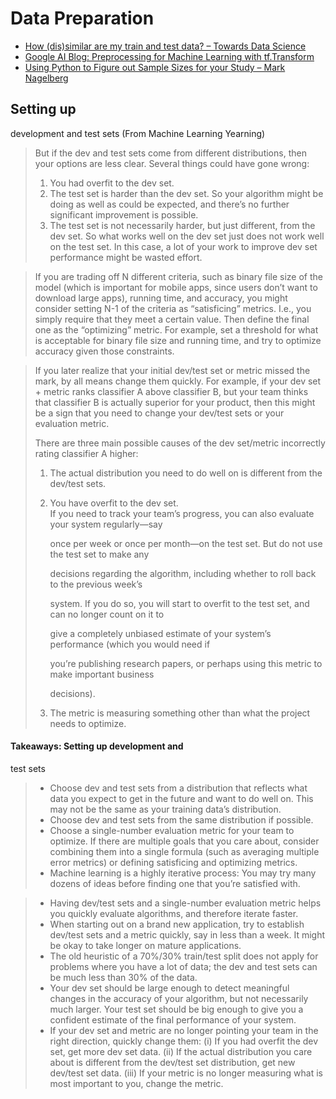 # Data Preparation

* [How \(dis\)similar are my train and test data? – Towards Data Science](https://towardsdatascience.com/how-dis-similar-are-my-train-and-test-data-56af3923de9b)
* [Google AI Blog: Preprocessing for Machine Learning with tf.Transform](https://ai.googleblog.com/2017/02/preprocessing-for-machine-learning-with.html)
* [Using Python to Figure out Sample Sizes for your Study – Mark Nagelberg](http://www.marknagelberg.com/using-python-to-figure-out-sample-sizes-for-your-study/)

## Setting up development and test sets \(From Machine Learning Yearning\)

> But if the dev and test sets come from different distributions, then your options are less clear. Several things could have gone wrong:
>
> 1. You had overfit to the dev set.
> 2. The test set is harder than the dev set. So your algorithm might be doing as well as could    be expected, and there’s no further significant improvement is possible.
> 3. The test set is not necessarily harder, but just different, from the dev set. So what works well on the dev set just does not work well on the test set. In this case, a lot of your work    to improve dev set performance might be wasted effort.

> If you are trading off N different criteria, such as binary file size of the model \(which is important for mobile apps, since users don’t want to download large apps\), running time, and accuracy, you might consider setting N-1 of the criteria as “satisficing” metrics. I.e., you simply require that they meet a certain value. Then define the final one as the “optimizing” metric. For example, set a threshold for what is acceptable for binary file size and running time, and try to optimize accuracy given those constraints.

> If you later realize that your initial dev/test set or metric missed the mark, by all means change them quickly. For example, if your dev set + metric ranks classifier A above classifier B, but your team thinks that classifier B is actually superior for your product, then this might be a sign that you need to change your dev/test sets or your evaluation metric.
>
> There are three main possible causes of the dev set/metric incorrectly rating classifier A higher:
>
> 1. The actual distribution you need to do well on is different from the dev/test sets.
> 2. You have overfit to the dev set.  
>    If you need to track your team’s progress, you can also evaluate your system regularly—say
>
>    once per week or once per month—on the test set. But do not use the test set to make any
>
>    decisions regarding the algorithm, including whether to roll back to the previous week’s
>
>    system. If you do so, you will start to overfit to the test set, and can no longer count on it to
>
>    give a completely unbiased estimate of your system’s performance \(which you would need if
>
>    you’re publishing research papers, or perhaps using this metric to make important business
>
>    decisions\).
>
> 3. The metric is measuring something other than what the project needs to optimize.

#### Takeaways: Setting up development and test sets

> * Choose dev and test sets from a distribution that reflects what data you expect to get in   the future and want to do well on. This may not be the same as your training data’s   distribution.
> * Choose dev and test sets from the same distribution if possible.
> * Choose a single-number evaluation metric for your team to optimize. If there are multiple   goals that you care about, consider combining them into a single formula \(such as   averaging multiple error metrics\) or defining satisficing and optimizing metrics.
> * Machine learning is a highly iterative process: You may try many dozens of ideas before   finding one that you’re satisfied with. 
> * Having dev/test sets and a single-number evaluation metric helps you quickly evaluate   algorithms, and therefore iterate faster.
> * When starting out on a brand new application, try to establish dev/test sets and a metric   quickly, say in less than a week. It might be okay to take longer on mature applications.
> * The old heuristic of a 70%/30% train/test split does not apply for problems where you   have a lot of data; the dev and test sets can be much less than 30% of the data.
> * Your dev set should be large enough to detect meaningful changes in the accuracy of your   algorithm, but not necessarily much larger. Your test set should be big enough to give you   a confident estimate of the final performance of your system.
> * If your dev set and metric are no longer pointing your team in the right direction, quickly   change them: \(i\) If you had overfit the dev set, get more dev set data. \(ii\) If the actual   distribution you care about is different from the dev/test set distribution, get new   dev/test set data. \(iii\) If your metric is no longer measuring what is most important to   you, change the metric.

